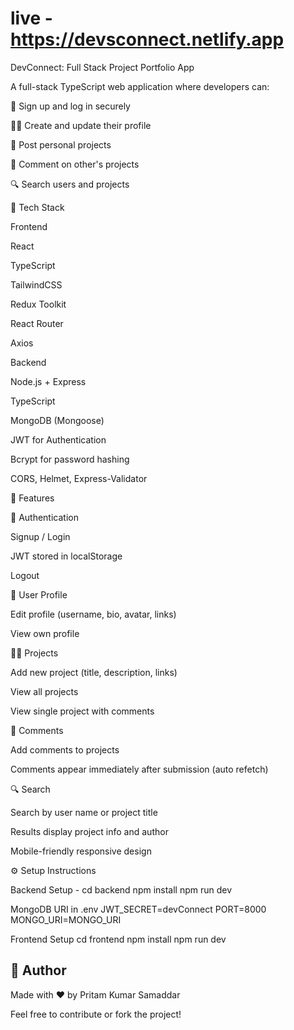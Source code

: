 # live -https://devsconnect.netlify.app

DevConnect: Full Stack Project Portfolio App

A full-stack TypeScript web application where developers can:

🔐 Sign up and log in securely

🧑‍💻 Create and update their profile

🚀 Post personal projects

💬 Comment on other's projects

🔍 Search users and projects

🚀 Tech Stack

Frontend

React

TypeScript

TailwindCSS

Redux Toolkit

React Router

Axios

Backend

Node.js + Express

TypeScript

MongoDB (Mongoose)

JWT for Authentication

Bcrypt for password hashing

CORS, Helmet, Express-Validator

🧪 Features

🔐 Authentication

Signup / Login

JWT stored in localStorage

Logout

👤 User Profile

Edit profile (username, bio, avatar, links)

View own profile

🧑‍💻 Projects

Add new project (title, description, links)

View all projects

View single project with comments

💬 Comments

Add comments to projects

Comments appear immediately after submission (auto refetch)

🔍 Search

Search by user name or project title

Results display project info and author

Mobile-friendly responsive design

⚙️ Setup Instructions

Backend Setup -
cd backend
npm install
npm run dev

MongoDB URI in .env
JWT_SECRET=devConnect
PORT=8000
MONGO_URI=MONGO_URI
 


Frontend Setup
cd frontend
npm install
npm run dev


## 🙌 Author
Made with ❤️ by Pritam Kumar Samaddar

Feel free to contribute or fork the project!
